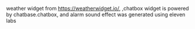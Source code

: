 weather widget from https://weatherwidget.io/,
,chatbox widget is powered by chatbase.chatbox, 
and alarm sound effect was generated using eleven labs

